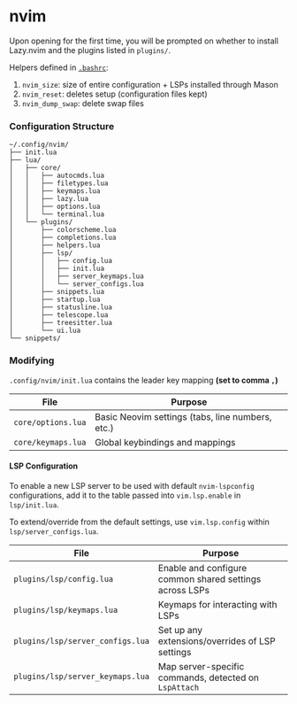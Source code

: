 # nvim

Upon opening for the first time, you will be prompted on whether to install Lazy.nvim and the plugins
listed in `plugins/`.

Helpers defined in [`.bashrc`](/dot-bash/.bashrc):
1. `nvim_size`: size of entire configuration + LSPs installed through Mason
2. `nvim_reset`: deletes setup (configuration files kept)
3. `nvim_dump_swap`: delete swap files

### Configuration Structure

```
~/.config/nvim/
├── init.lua
├── lua/
│   ├── core/
│   │   ├── autocmds.lua
│   │   ├── filetypes.lua
│   │   ├── keymaps.lua
│   │   ├── lazy.lua
│   │   ├── options.lua
│   │   └── terminal.lua
│   └── plugins/
│       ├── colorscheme.lua
│       ├── completions.lua
│       ├── helpers.lua
│       ├── lsp/
│       │   ├── config.lua
│       │   ├── init.lua
│       │   ├── server_keymaps.lua
│       │   └── server_configs.lua
│       ├── snippets.lua
│       ├── startup.lua
│       ├── statusline.lua
│       ├── telescope.lua
│       ├── treesitter.lua
│       └── ui.lua
└── snippets/
```

### Modifying
`.config/nvim/init.lua` contains the leader key mapping **(set to comma `,`)**

| File | Purpose |
|------|---------|
| `core/options.lua` | Basic Neovim settings (tabs, line numbers, etc.) |
| `core/keymaps.lua` | Global keybindings and mappings |

#### LSP Configuration
To enable a new LSP server to be used with default `nvim-lspconfig` configurations, add it to the table
passed into `vim.lsp.enable` in `lsp/init.lua`.

To extend/override from the default settings, use `vim.lsp.config` within `lsp/server_configs.lua`.

| File | Purpose |
|------|---------|
| `plugins/lsp/config.lua` | Enable and configure common shared settings across LSPs |
| `plugins/lsp/keymaps.lua` | Keymaps for interacting with LSPs |
| `plugins/lsp/server_configs.lua` | Set up any extensions/overrides of LSP settings |
| `plugins/lsp/server_keymaps.lua` | Map server-specific commands, detected on `LspAttach` |

